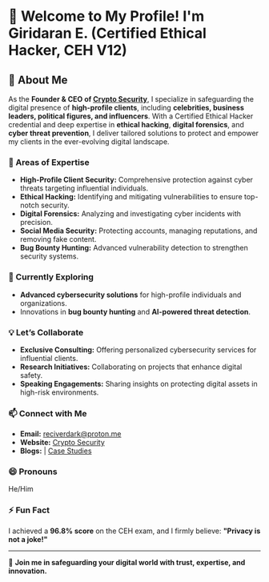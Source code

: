 # 👋 Welcome to My Profile! I'm Giridaran E. (Certified Ethical Hacker, CEH V12)  

## 🌟 About Me  
As the **Founder & CEO of [Crypto Security](https://cryptosecurity.co.in)**, I specialize in safeguarding the digital presence of **high-profile clients**, including **celebrities, business leaders, political figures, and influencers**. With a Certified Ethical Hacker credential and deep expertise in **ethical hacking**, **digital forensics**, and **cyber threat prevention**, I deliver tailored solutions to protect and empower my clients in the ever-evolving digital landscape.  

### 👀 Areas of Expertise  
- **High-Profile Client Security:** Comprehensive protection against cyber threats targeting influential individuals.  
- **Ethical Hacking:** Identifying and mitigating vulnerabilities to ensure top-notch security.  
- **Digital Forensics:** Analyzing and investigating cyber incidents with precision.  
- **Social Media Security:** Protecting accounts, managing reputations, and removing fake content.  
- **Bug Bounty Hunting:** Advanced vulnerability detection to strengthen security systems.  

### 🌱 Currently Exploring  
- **Advanced cybersecurity solutions** for high-profile individuals and organizations.  
- Innovations in **bug bounty hunting** and **AI-powered threat detection**.  

### 💡 Let’s Collaborate  
- **Exclusive Consulting:** Offering personalized cybersecurity services for influential clients.  
- **Research Initiatives:** Collaborating on projects that enhance digital safety.  
- **Speaking Engagements:** Sharing insights on protecting digital assets in high-risk environments.  

### 📫 Connect with Me  
- **Email:** [reciverdark@proton.me](mailto:reciverdark@proton.me)  
- **Website:** [Crypto Security](https://cryptosecurity.co.in)  
- **Blogs:** | [Case Studies](https://cryptosecuritycasestudy.blogspot.com)  

### 😄 Pronouns  
He/Him  

### ⚡ Fun Fact  
I achieved a **96.8% score** on the CEH exam, and I firmly believe: **"Privacy is not a joke!"**  

---

💼 **Join me in safeguarding your digital world with trust, expertise, and innovation.**  

